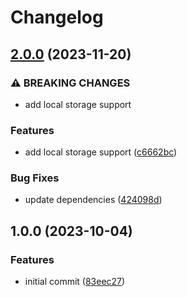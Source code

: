 # Changelog

## [2.0.0](https://github.com/joshuaavalon/fastify-plugin-storage/compare/v1.0.0...v2.0.0) (2023-11-20)


### ⚠ BREAKING CHANGES

* add local storage support

### Features

* add local storage support ([c6662bc](https://github.com/joshuaavalon/fastify-plugin-storage/commit/c6662bcad12709f435d4b19f6595ad91544d998e))


### Bug Fixes

* update dependencies ([424098d](https://github.com/joshuaavalon/fastify-plugin-storage/commit/424098d800e0115e0b0b67331be679bbd2666dea))

## 1.0.0 (2023-10-04)


### Features

* initial commit ([83eec27](https://github.com/joshuaavalon/fastify-plugin-storage/commit/83eec274426592c9b0ca40daa03cae01f7510b84))
